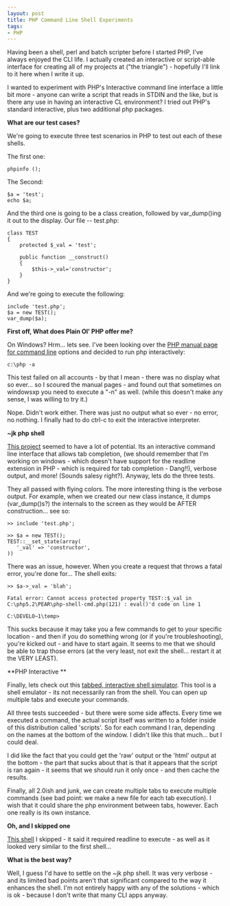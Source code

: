 ```yaml
---
layout: post
title: PHP Command Line Shell Experiments
tags:
- PHP
---
```

Having been a shell, perl and batch scripter before I started PHP, I've always enjoyed the CLI life.  I actually created an interactive or script-able interface for creating all of my projects at ("the triangle") - hopefully I'll link to it here when I write it up.

I wanted to experiment with PHP's Interactive command line interface a little bit more - anyone can write a script that reads in STDIN and the like, but is there any use in having an interactive CL environment?  I tried out PHP's standard interactive, plus two additional php packages.

**What are our test cases?**

We're going to execute three test scenarios in PHP to test out each of these shells.

The first one:

```php?start_inline=1
phpinfo ();
```

The Second:

```php?start_inline=1
$a = 'test';
echo $a;
```

And the third one is going to be a class creation, followed by var_dump()ing it out to the display.  Our file -- test.php:

```php?start_inline=1
class TEST
{
    protected $_val = 'test';

    public function __construct()
    {
        $this->_val='constructor';
    }
}
```

And we're going to execute the following:

```php?start_inline=1
include 'test.php';
$a = new TEST();
var_dump($a);
```

**First off, What does Plain Ol' PHP offer me?**

On Windows?  Hrm... lets see.  I've been looking over the [PHP manual page for command line](http://us.php.net/manual/en/features.commandline.php) options and decided to run php interactively:

    c:\php -a

This test failed on all accounts - by that I mean - there was no display what so ever... so I scoured the manual pages - and found out that sometimes on windowsxp you need to execute a "-n" as well. (while this doesn't make any sense, I was willing to try it.)

Nope.  Didn't work either.  There was just no output what so ever - no error, no nothing.  I finally had to do ctrl-c to exit the interactive interpreter.

**~jk php shell**

[This project](http://jan.kneschke.de/projects/php-shell) seemed to have a lot of potential.  Its an interactive command line interface that allows tab completion, (we should remember that I'm working on windows - which doesn't have support for the readline extension in PHP - which is required for tab completion - Dang!!), verbose output, and more! (Sounds salesy right?).  Anyway, lets do the three tests.

They all passed with flying colors.  The more interesting thing is the verbose output.  For example, when we created our new class instance, it dumps (var_dump()s?) the internals to the screen as they would be AFTER construction... see so:

    >> include 'test.php';
    
    >> $a = new TEST();
    TEST::__set_state(array(
       '_val' => 'constructor',
    ))

There was an issue, however.  When you create a request that throws a fatal error, you're done for... The shell exits:
    
    >> $a->_val = 'blah';
    
    Fatal error: Cannot access protected property TEST::$_val in C:\php5.2\PEAR\php-shell-cmd.php(121) : eval()'d code on line 1
    
    C:\DEVELO~1\temp>

This sucks because it may take you a few commands to get to your specific location - and then if you do something wrong (or if you're troubleshooting), you're kicked out - and have to start again.  It seems to me that we should be able to trap those errors (at the very least, not exit the shell... restart it at the VERY LEAST).

**PHP Interactive **

Finally, lets check out this [tabbed, interactive shell simulator](http://www.hping.org/phpinteractive/).  This tool is a shell emulator - its not necessarily ran from the shell.  You can open up multiple tabs and execute your commands.

All three tests succeeded - but there were some side affects.  Every time we executed a command, the actual script itself was written to a folder inside of this distribution called 'scripts'.  So for each command I ran, depending on the names at the bottom of the window.  I didn't like this that much... but I could deal.

I did like the fact that you could get the 'raw' output or the 'html' output at the bottom - the part that sucks about that is that it appears that the script is ran again - it seems that we should run it only once - and then cache the results.

Finally, all 2.0ish and junk, we can create multiple tabs to execute multiple commands (see bad point: we make a new file for each tab execution).  I wish that it could share the php environment between tabs, however.  Each one really is its own instance.

**Oh, and I skipped one**

[This shell](http://david.acz.org/phpa/) I skipped - it said it required readline to execute - as well as it looked very similar to the first shell...

**What is the best way?**

Well, I guess I'd have to settle on the ~jk php shell.  It was very verbose - and its limited bad points aren't that significant compared to the way it enhances the shell.  I'm not entirely happy with any of the solutions - which is ok - because I don't write that many CLI apps anyway.
